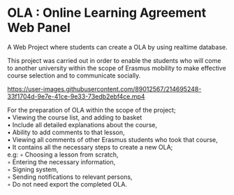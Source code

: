 # OLA : Online Learning Agreement Web Panel
A Web Project where students can create a OLA by using realtime database.

This project was carried out in order to enable the students who will come to another university within the scope of Erasmus mobility to make effective course selection and to communicate socially.


https://user-images.githubusercontent.com/89012567/214695248-33f1704d-9e7e-41ce-9e33-73edb2ebf4ce.mp4


For the preparation of OLA within the scope of the project;
<br />• Viewing the course list, and adding to basket
<br />• Include all detailed explanations about the course,
<br />• Ability to add comments to that lesson,
<br />• Viewing all comments of other Erasmus students who took that course,
<br />• It contains all the necessary steps to create a new OLA;
   <br /> e.g:
    ◦ Choosing a lesson from scratch,<br />
    ◦ Entering the necessary information,<br />
    ◦ Signing system,<br />
    ◦ Sending notifications to relevant persons,<br />
    ◦ Do not need export the completed OLA.
